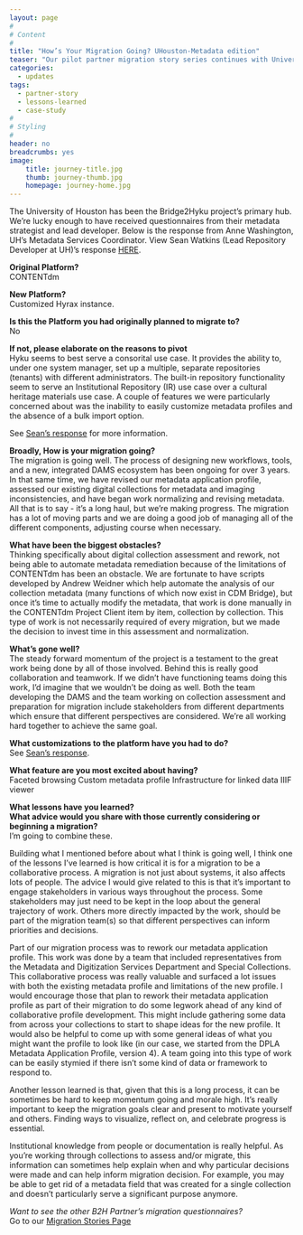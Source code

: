 ```yaml
---
layout: page
#
# Content
#
title: "How’s Your Migration Going? UHouston-Metadata edition"
teaser: "Our pilot partner migration story series continues with University of Houston’s Metadata Strategist’s answers."
categories:
  - updates
tags:
  - partner-story
  - lessons-learned
  - case-study
#
# Styling
#
header: no
breadcrumbs: yes
image:
    title: journey-title.jpg
    thumb: journey-thumb.jpg
    homepage: journey-home.jpg
---
```

The University of Houston has been the Bridge2Hyku project’s primary hub.  We’re lucky enough to have received questionnaires from their metadata strategist and lead developer.  Below is the response from Anne Washington, UH’s Metadata Services Coordinator.  View Sean Watkins (Lead Repository Developer at UH)’s response [HERE](/updates/houston-it-journey/). 


**Original Platform?**<br>
CONTENTdm
 
**New Platform?**<br>
Customized Hyrax instance.
 
**Is this the Platform you had originally planned to migrate to?**<br>
No
 
**If not, please elaborate on the reasons to pivot**<br>
Hyku seems to best serve a consorital use case. It provides the ability to, under one system manager, set up a multiple, separate repositories (tenants) with different administrators. The built-in repository functionality seem to serve an Institutional Repository (IR) use case over a cultural heritage materials use case. A couple of features we were particularly concerned about was the inability to easily customize metadata profiles and the absence of a bulk import option. 

See [Sean’s response](/updates/houston-it-journey/) for more information.
 
**Broadly, How is your migration going?**<br>
The migration is going well. The process of designing new workflows, tools, and a new, integrated DAMS ecosystem has been ongoing for over 3 years. In that same time, we have revised our metadata application profile, assessed our existing digital collections for metadata and imaging inconsistencies, and have began work normalizing and revising metadata. All that is to say - it’s a long haul, but we’re making progress. The migration has a lot of moving parts and we are doing a good job of managing all of the different components, adjusting course when necessary.


**What have been the biggest obstacles?**<br>
Thinking specifically about digital collection assessment and rework, not being able to automate metadata remediation because of the limitations of CONTENTdm has been an obstacle. We are fortunate to have scripts developed by Andrew Weidner which help automate the analysis of our collection metadata (many functions of which now exist in CDM Bridge), but once it’s time to actually modify the metadata, that work is done manually in the CONTENTdm Project Client item by item, collection by collection. This type of work is not necessarily required of every migration, but we made the decision to invest time in this assessment and normalization.


**What’s gone well?**<br>
The steady forward momentum of the project is a testament to the great work being done by all of those involved. Behind this is really good collaboration and teamwork. If we didn’t have functioning teams doing this work, I’d imagine that we wouldn’t be doing as well. Both the team developing the DAMS and the team working on collection assessment and preparation for migration include stakeholders from different departments which ensure that different perspectives are considered. We’re all working hard together to achieve the same goal.


**What customizations to the platform have you had to do?**<br>
See [Sean’s response](/updates/houston-it-journey/).


**What feature are you most excited about having?**<br>
Faceted browsing
Custom metadata profile
Infrastructure for linked data
IIIF viewer


**What lessons have you learned?**<br>
**What advice would you share with those currently considering or beginning a migration?**<br>
I’m going to combine these.

Building what I mentioned before about what I think is going well, I think one of the lessons I’ve learned is how critical it is for a migration to be a collaborative process. A migration is not just about systems, it also affects lots of people. The advice I would give related to this is that it’s important to engage stakeholders in various ways throughout the process. Some stakeholders may just need to be kept in the loop about the general trajectory of work. Others more directly impacted by the work, should be part of the migration team(s) so that different perspectives can inform priorities and decisions.

Part of our migration process was to rework our metadata application profile. This work was done by a team that included representatives from the Metadata and Digitization Services Department and Special Collections. This collaborative process was really valuable and surfaced a lot issues with both the existing metadata profile and limitations of the new profile.  I would encourage those that plan to rework their metadata application profile as part of their migration to do some legwork ahead of any kind of collaborative profile development. This might include gathering some data from across your collections to start to shape ideas for the new profile. It would also be helpful to come up with some general ideas of what you might want the profile to look like (in our case, we started from the DPLA Metadata Application Profile, version 4).  A team going into this type of work can be easily stymied if there isn’t some kind of data or framework to respond to.

Another lesson learned is that, given that this is a long process, it can be sometimes be hard to keep momentum going and morale high. It’s really important to keep the migration goals clear and present to motivate yourself and others. Finding ways to visualize, reflect on, and celebrate progress is essential.

Institutional knowledge from people or documentation is really helpful. As you’re working through collections to assess and/or migrate, this information can sometimes help explain when and why particular decisions were made and can help inform migration decision. For example, you may be able to get rid of a metadata field that was created for a single collection and doesn’t particularly serve a significant purpose anymore. 


 
*Want to see the other B2H Partner’s migration questionnaires?*<br>
Go to our [Migration Stories Page](/partner-stories/)
